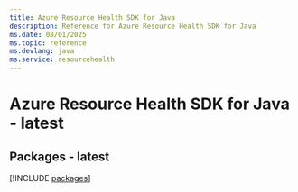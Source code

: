 ```yaml
---
title: Azure Resource Health SDK for Java
description: Reference for Azure Resource Health SDK for Java
ms.date: 08/01/2025
ms.topic: reference
ms.devlang: java
ms.service: resourcehealth
---
```

# Azure Resource Health SDK for Java - latest
## Packages - latest
[!INCLUDE [packages](resource-health-index.md)]